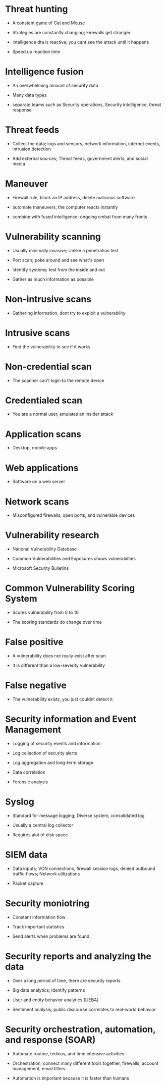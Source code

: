 # Threat hunting
* A constant game of Cat and Mouse

* Strategies are constantly changing; Firewalls get stronger 

* Intelligence dta is reactive; you cant see the attack until it happens 

* Speed up reaction time

# Intelligence fusion
* An overwhelming amount of security data

* Many data types 

* separate teams such as Security operations, Security intelligence, threat response

# Threat feeds 
* Collect the data; logs and sensors, network information, internet events, intrusion detection 

* Add external sources; Threat feeds, government alerts, and social media 

# Maneuver 
* Firewall rule, block an IP address, delete malicious software 

* automate maneuvers; the computer reacts instantly 

* combine with fused intelligence; ongoing cmbat from many fronts 

# Vulnerability scanning
* Usually minimally invasive; Unlike a penetration test

* Port scan; poke around and see what's open 

* Identify systems; test from the inside and out

* Gather as much information as possible

# Non-intrusive scans 
* Gathering information, dont try to exploit a vulnerability

# Intrusive scans
* Find the vulnerability to see if it works 

# Non-credential scan
* The scanner can't login to the remote device 

# Credentialed scan
* You are a normal user, emulates an insider attack

# Application scans 
* Desktop, mobile apps

# Web applications
* Software on a web server  

# Network scans 
* Misconfigured firewalls, open ports, and vulnerable devices

# Vulnerability research
* National Vulnerability Database

* Common Vulnerabilities and Exposures shows vulnerabilties 

* Microsoft Security Bulletins 

# Common Vulnerability Scoring System 
* Scores vulnerability from 0 to 10 

* The scoring standards do change over time

# False positive
* A vulnerability does not really exist after scan

* It is different than a low-severity vulnerability

# False negative
* The vulnerability exists, you just couldnt detect it 

# Security information and Event Management 
* Logging of security events and information

* Log collection of security alerts

* Log aggregation and long-term storage

* Data correlation 

* Forensic analysis

# Syslog 
* Standard for message logging; Diverse system, consolidated log

* Usually a central log collector

* Requires alot of disk space

# SIEM data
* Data inputs; VON connections, firewall session logs, denied outbound traffic flows; Network utilizations

* Packet capture

# Security moniotring 
* Constant information flow 

* Track important statistics

* Send alerts when problems are found 

# Security reports and analyzing the data 
* Over a long period of time, there are security reports

* Big data analytics; Identify patterns 

* User and entity behavior analytics (UEBA)

* Sentiment analysis; public discourse correlates to real-world behavior 

# Security orchestration, automation, and response (SOAR) 
* Automate routine, tedious, and time intensive activities

* Orchestration; connect many different tools together, firewalls, account management, email filters

* Automation is important because it is faster than humans







































